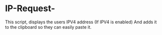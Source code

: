 # IP-Request-

This script, displays the users IPV4 address (If IPV4 is enabled)
And adds it to the clipboard so they can easily paste it.
